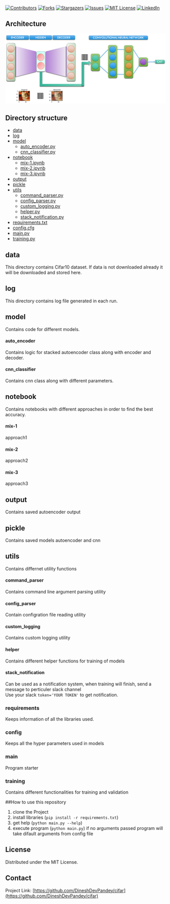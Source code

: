 


<!-- PROJECT SHIELDS -->
<!--
*** I'm using markdown "reference style" links for readability.
*** Reference links are enclosed in brackets [ ] instead of parentheses ( ).
*** See the bottom of this document for the declaration of the reference variables
*** for contributors-url, forks-url, etc. This is an optional, concise syntax you may use.
*** https://www.markdownguide.org/basic-syntax/#reference-style-links
-->
[![Contributors][contributors-shield]][contributors-url]
[![Forks][forks-shield]][forks-url]
[![Stargazers][stars-shield]][stars-url]
[![Issues][issues-shield]][issues-url]
[![MIT License][license-shield]][license-url]
[![LinkedIn][linkedin-shield]][linkedin-url]


## Architecture
<!-- PROJECT LOGO -->
![alt logo](https://raw.githubusercontent.com/DineshDevPandey/cifar/master/utils/images/logo.png)
<br />


<!-- TABLE OF CONTENTS -->
## Directory structure

* [data](#data)
* [log](#log)
* [model](#model)
  * [auto_encoder.py](#auto_encoder)
  * [cnn_classifier.py](#cnn_classifier)
* [notebook](#notebook)
  * [mix-1.ipynb](#mix-1)
  * [mix-2.ipynb](#mix-2)
  * [mix-3.ipynb](#mix-3)
* [output](#output)
* [pickle](#pickle)
* [utils](#utils)
  * [command_parser.py](#command_parser)
  * [config_parser.py](#config_parser)
  * [custom_logging.py](#custom_logging)
  * [helper.py](#helper)
  * [stack_notification.py](#stack_notification)
* [requirements.txt](#requirements)
* [config.cfg](#config)
* [main.py](#main)
* [training.py](#training)




## data
This directory contains Cifar10 dataset. If data is not downloaded already it will be downloaded and stored here.


## log
This directory contains log file generated in each run.

## model
Contains code for different models.

#### auto_encoder
Contains logic for stacked autoencoder class along with encoder and decoder.

#### cnn_classifier
Contains cnn class along with different parameters.

## notebook
Contains notebooks with different approaches in order to find the best accuracy.

#### mix-1
approach1

#### mix-2
approach2

#### mix-3
approach3

## output
Contains saved autoencoder output

## pickle
Contains saved models autoencoder and cnn

## utils
Contains differnet utility functions

#### command_parser
Contains command line argument parsing utility

#### config_parser
Contain configration file reading utility

#### custom_logging
Contains custom logging utility

#### helper
Contains different helper functions for training of models

#### stack_notification
Can be used as a notification system, when training will finish, send a message to perticuler slack channel  
Use your slack ```token='YOUR TOKEN'``` to get notification.

### requirements 
Keeps information of all the libraries used.
### config
Keeps all the hyper parameters used in models
### main
Program starter 
### training
Contains different functionalities for training and validation



##How to use this repository
1. clone the Project
2. install libraries (`pip install -r requirements.txt`)
3. get help  (`python main.py --help`)
4. execute program (`python main.py`) if no arguments passed program will take difault arguments from config file


<!-- LICENSE -->
## License

Distributed under the MIT License. 

<!-- CONTACT -->
## Contact


Project Link: [https://github.com/DineshDevPandey/cifar](https://github.com/DineshDevPandey/cifar)


<!-- MARKDOWN LINKS & IMAGES -->
<!-- https://www.markdownguide.org/basic-syntax/#reference-style-links -->
[contributors-shield]: https://img.shields.io/badge/contributers-1-brightgreen
[contributors-url]: https://github.com/DineshDevPandey/cifar/graphs/contributors
[forks-shield]: https://img.shields.io/badge/forks-0-brightgreen
[forks-url]: https://github.com/DineshDevPandey/cifar/network/members
[stars-shield]: https://img.shields.io/badge/stars-0-brightgreen
[stars-url]: https://github.com/DineshDevPandey/cifar/stargazers
[issues-shield]: https://img.shields.io/badge/issues-0-brightgreen
[issues-url]: https://github.com/DineshDevPandey/cifar/issues
[license-shield]: https://img.shields.io/badge/license-MIT-brightgreen
[license-url]: https://github.com/DineshDevPandey/cifar/blob/master/LICENSE
[linkedin-shield]: https://img.shields.io/badge/LinkedIn-In-brightgreen
[linkedin-url]: https://www.linkedin.com/in/dinesh-dev-pandey-51317229/
[product-screenshot]: /utils/images/logo.png